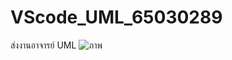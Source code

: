 # VScode_UML_65030289
ส่งงานอาจารย์ UML
![ภาพ](https://github.com/AnchisaPhetnoi/VScode_UML_65030289/assets/144197034/17fb28d2-082a-439e-942c-ba7e5f2f37a2)
